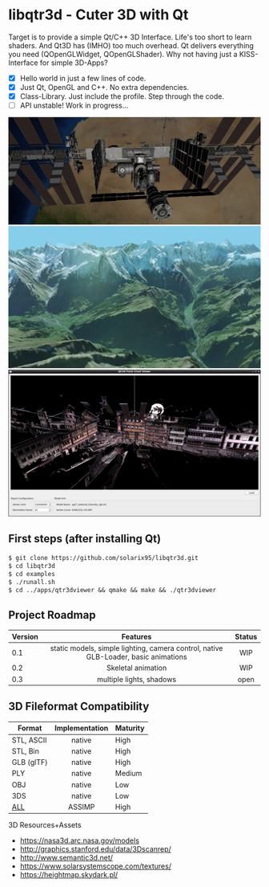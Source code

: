 libqtr3d - Cuter 3D with Qt
==========================
Target is to provide a simple Qt/C++ 3D Interface. Life's too short to learn shaders. And Qt3D has (IMHO) too much overhead. Qt delivers everything you need (QOpenGLWidget, QOpenGLShader). Why not having just a KISS-Interface for simple 3D-Apps?

- [x] Hello world in just a few lines of code.
- [x] Just Qt, OpenGL and C++. No extra dependencies.
- [x] Class-Library. Just include the profile. Step through the code.
- [ ] API unstable! Work in progress...

![libqtr3d](docs/showcase/iss-example.png)
![libqtr3d](docs/showcase/heightmap-example.png)
![libqtr3d](docs/showcase/pointcloudviewer.png)

First steps (after installing Qt)
---------------------------------
```
$ git clone https://github.com/solarix95/libqtr3d.git
$ cd libqtr3d
$ cd examples
$ ./runall.sh
$ cd ../apps/qtr3dviewer && qmake && make && ./qtr3dviewer
```

Project Roadmap
---------------------------------

| Version       | Features      | Status|
| ------------- |:-------------:| :-----:|
| 0.1           | static models, simple lighting, camera control, native GLB-Loader, basic animations | WIP |
| 0.2           | Skeletal animation       | WIP  |
| 0.3           | multiple lights, shadows | open |

3D Fileformat Compatibility
---------------------------------
| Format       | Implementation |  Maturity    |
| ------------ |:--------------:|  ------------|
| STL, ASCII   | native         |  High        |
| STL, Bin     | native         |  High        |
| GLB (glTF)   | native         |  High        |
| PLY          | native         |  Medium      |
| OBJ          | native         |  Low         |
| 3DS          | native         |  Low         |
| [ALL](https://github.com/assimp/assimp/blob/master/doc/Fileformats.md) | ASSIMP    |  High   |

3D Resources+Assets
- https://nasa3d.arc.nasa.gov/models
- http://graphics.stanford.edu/data/3Dscanrep/
- http://www.semantic3d.net/
- https://www.solarsystemscope.com/textures/
- https://heightmap.skydark.pl/

